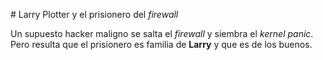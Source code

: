 \# Larry Plotter y el prisionero del *firewall*

 

Un supuesto hacker maligno se salta el *firewall* y siembra el *kernel panic*. Pero resulta que el prisionero es familia de **Larry** y que es de los buenos.